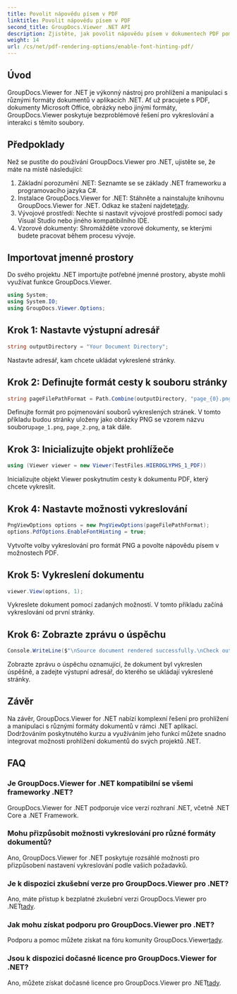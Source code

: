 ```yaml
---
title: Povolit nápovědu písem v PDF
linktitle: Povolit nápovědu písem v PDF
second_title: GroupDocs.Viewer .NET API
description: Zjistěte, jak povolit nápovědu písem v dokumentech PDF pomocí GroupDocs.Viewer pro .NET. Postupujte podle našeho podrobného návodu pro bezproblémovou integraci.
weight: 14
url: /cs/net/pdf-rendering-options/enable-font-hinting-pdf/
---
```

## Úvod
GroupDocs.Viewer for .NET je výkonný nástroj pro prohlížení a manipulaci s různými formáty dokumentů v aplikacích .NET. Ať už pracujete s PDF, dokumenty Microsoft Office, obrázky nebo jinými formáty, GroupDocs.Viewer poskytuje bezproblémové řešení pro vykreslování a interakci s těmito soubory.
## Předpoklady
Než se pustíte do používání GroupDocs.Viewer pro .NET, ujistěte se, že máte na místě následující:
1. Základní porozumění .NET: Seznamte se se základy .NET frameworku a programovacího jazyka C#.
2.  Instalace GroupDocs.Viewer for .NET: Stáhněte a nainstalujte knihovnu GroupDocs.Viewer for .NET. Odkaz ke stažení najdete[tady](https://releases.groupdocs.com/viewer/net/).
3. Vývojové prostředí: Nechte si nastavit vývojové prostředí pomocí sady Visual Studio nebo jiného kompatibilního IDE.
4. Vzorové dokumenty: Shromážděte vzorové dokumenty, se kterými budete pracovat během procesu vývoje.

## Importovat jmenné prostory
Do svého projektu .NET importujte potřebné jmenné prostory, abyste mohli využívat funkce GroupDocs.Viewer.

```csharp
using System;
using System.IO;
using GroupDocs.Viewer.Options;
```
## Krok 1: Nastavte výstupní adresář
```csharp
string outputDirectory = "Your Document Directory";
```
Nastavte adresář, kam chcete ukládat vykreslené stránky.
## Krok 2: Definujte formát cesty k souboru stránky
```csharp
string pageFilePathFormat = Path.Combine(outputDirectory, "page_{0}.png");
```
 Definujte formát pro pojmenování souborů vykreslených stránek. V tomto příkladu budou stránky uloženy jako obrázky PNG se vzorem názvu souboru`page_1.png`, `page_2.png`, a tak dále.
## Krok 3: Inicializujte objekt prohlížeče
```csharp
using (Viewer viewer = new Viewer(TestFiles.HIEROGLYPHS_1_PDF))
```
Inicializujte objekt Viewer poskytnutím cesty k dokumentu PDF, který chcete vykreslit.
## Krok 4: Nastavte možnosti vykreslování
```csharp
PngViewOptions options = new PngViewOptions(pageFilePathFormat);
options.PdfOptions.EnableFontHinting = true;
```
Vytvořte volby vykreslování pro formát PNG a povolte nápovědu písem v možnostech PDF.
## Krok 5: Vykreslení dokumentu
```csharp
viewer.View(options, 1);
```
Vykreslete dokument pomocí zadaných možností. V tomto příkladu začíná vykreslování od první stránky.
## Krok 6: Zobrazte zprávu o úspěchu
```csharp
Console.WriteLine($"\nSource document rendered successfully.\nCheck output in {outputDirectory}.");
```
Zobrazte zprávu o úspěchu oznamující, že dokument byl vykreslen úspěšně, a zadejte výstupní adresář, do kterého se ukládají vykreslené stránky.

## Závěr
Na závěr, GroupDocs.Viewer for .NET nabízí komplexní řešení pro prohlížení a manipulaci s různými formáty dokumentů v rámci .NET aplikací. Dodržováním poskytnutého kurzu a využíváním jeho funkcí můžete snadno integrovat možnosti prohlížení dokumentů do svých projektů .NET.
## FAQ
### Je GroupDocs.Viewer for .NET kompatibilní se všemi frameworky .NET?
GroupDocs.Viewer for .NET podporuje více verzí rozhraní .NET, včetně .NET Core a .NET Framework.
### Mohu přizpůsobit možnosti vykreslování pro různé formáty dokumentů?
Ano, GroupDocs.Viewer for .NET poskytuje rozsáhlé možnosti pro přizpůsobení nastavení vykreslování podle vašich požadavků.
### Je k dispozici zkušební verze pro GroupDocs.Viewer pro .NET?
 Ano, máte přístup k bezplatné zkušební verzi GroupDocs.Viewer pro .NET[tady](https://releases.groupdocs.com/).
### Jak mohu získat podporu pro GroupDocs.Viewer pro .NET?
 Podporu a pomoc můžete získat na fóru komunity GroupDocs.Viewer[tady](https://forum.groupdocs.com/c/viewer/9).
### Jsou k dispozici dočasné licence pro GroupDocs.Viewer for .NET?
 Ano, můžete získat dočasné licence pro GroupDocs.Viewer pro .NET[tady](https://purchase.groupdocs.com/temporary-license/).